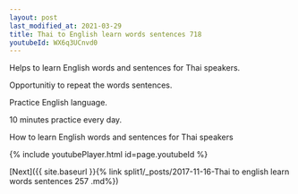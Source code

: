 ```yaml
---
layout: post
last_modified_at: 2021-03-29
title: Thai to English learn words sentences 718 
youtubeId: WX6q3UCnvd0
---
```

 
 
Helps to learn English words and sentences for Thai speakers.

Opportunitiy to repeat the words sentences. 

Practice English language. 
 
10 minutes practice every day. 
 
How to learn English words and sentences for Thai speakers 
 
{% include youtubePlayer.html id=page.youtubeId %}
 
 
[Next]({{ site.baseurl }}{% link  split1/_posts/2017-11-16-Thai to english learn words sentences 257 .md%})
 
